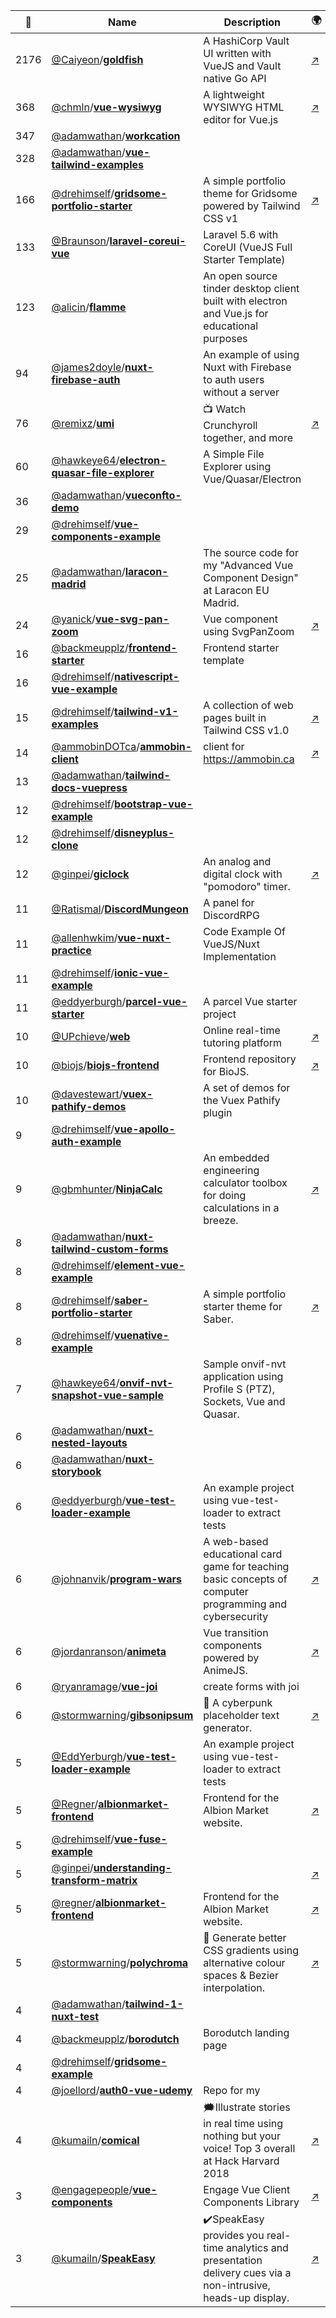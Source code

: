 |:star2: | Name | Description | 🌍|
|---|---|---|---|
|2176|[@Caiyeon](https://github.com/Caiyeon)/[**goldfish**](https://github.com/Caiyeon/goldfish)|A HashiCorp Vault UI written with VueJS and Vault native Go API|[:arrow_upper_right:](https://vault-ui.io)|
|368|[@chmln](https://github.com/chmln)/[**vue-wysiwyg**](https://github.com/chmln/vue-wysiwyg)|A lightweight WYSIWYG HTML editor for Vue.js|[:arrow_upper_right:](https://chmln.github.io/vue-wysiwyg/)|
|347|[@adamwathan](https://github.com/adamwathan)/[**workcation**](https://github.com/adamwathan/workcation)|||
|328|[@adamwathan](https://github.com/adamwathan)/[**vue-tailwind-examples**](https://github.com/adamwathan/vue-tailwind-examples)|||
|166|[@drehimself](https://github.com/drehimself)/[**gridsome-portfolio-starter**](https://github.com/drehimself/gridsome-portfolio-starter)|A simple portfolio theme for Gridsome powered by Tailwind CSS v1|[:arrow_upper_right:](https://gridsome-portfolio-starter.netlify.com)|
|133|[@Braunson](https://github.com/Braunson)/[**laravel-coreui-vue**](https://github.com/Braunson/laravel-coreui-vue)|Laravel 5.6 with CoreUI (VueJS Full Starter Template)||
|123|[@alicin](https://github.com/alicin)/[**flamme**](https://github.com/alicin/flamme)|An open source tinder desktop client built with electron and Vue.js for educational purposes||
|94|[@james2doyle](https://github.com/james2doyle)/[**nuxt-firebase-auth**](https://github.com/james2doyle/nuxt-firebase-auth)|An example of using Nuxt with Firebase to auth users without a server||
|76|[@remixz](https://github.com/remixz)/[**umi**](https://github.com/remixz/umi)|📺 Watch Crunchyroll together, and more|[:arrow_upper_right:](https://umi.party)|
|60|[@hawkeye64](https://github.com/hawkeye64)/[**electron-quasar-file-explorer**](https://github.com/hawkeye64/electron-quasar-file-explorer)|A Simple File Explorer using Vue/Quasar/Electron||
|36|[@adamwathan](https://github.com/adamwathan)/[**vueconfto-demo**](https://github.com/adamwathan/vueconfto-demo)|||
|29|[@drehimself](https://github.com/drehimself)/[**vue-components-example**](https://github.com/drehimself/vue-components-example)|||
|25|[@adamwathan](https://github.com/adamwathan)/[**laracon-madrid**](https://github.com/adamwathan/laracon-madrid)|The source code for my "Advanced Vue Component Design" at Laracon EU Madrid.||
|24|[@yanick](https://github.com/yanick)/[**vue-svg-pan-zoom**](https://github.com/yanick/vue-svg-pan-zoom)|Vue component using SvgPanZoom|[:arrow_upper_right:](https://www.npmjs.com/package/vue-svg-pan-zoom)|
|16|[@backmeupplz](https://github.com/backmeupplz)/[**frontend-starter**](https://github.com/backmeupplz/frontend-starter)|Frontend starter template||
|16|[@drehimself](https://github.com/drehimself)/[**nativescript-vue-example**](https://github.com/drehimself/nativescript-vue-example)|||
|15|[@drehimself](https://github.com/drehimself)/[**tailwind-v1-examples**](https://github.com/drehimself/tailwind-v1-examples)|A collection of web pages built in Tailwind CSS v1.0|[:arrow_upper_right:](https://tailwind-v1-examples.netlify.com)|
|14|[@ammobinDOTca](https://github.com/ammobinDOTca)/[**ammobin-client**](https://github.com/ammobinDOTca/ammobin-client)|client for https://ammobin.ca|[:arrow_upper_right:](https://ammobin.ca)|
|13|[@adamwathan](https://github.com/adamwathan)/[**tailwind-docs-vuepress**](https://github.com/adamwathan/tailwind-docs-vuepress)|||
|12|[@drehimself](https://github.com/drehimself)/[**bootstrap-vue-example**](https://github.com/drehimself/bootstrap-vue-example)|||
|12|[@drehimself](https://github.com/drehimself)/[**disneyplus-clone**](https://github.com/drehimself/disneyplus-clone)|||
|12|[@ginpei](https://github.com/ginpei)/[**giclock**](https://github.com/ginpei/giclock)|An analog and digital clock with "pomodoro" timer.|[:arrow_upper_right:](https://clock.ginpei.info/)|
|11|[@Ratismal](https://github.com/Ratismal)/[**DiscordMungeon**](https://github.com/Ratismal/DiscordMungeon)|A panel for DiscordRPG||
|11|[@allenhwkim](https://github.com/allenhwkim)/[**vue-nuxt-practice**](https://github.com/allenhwkim/vue-nuxt-practice)|Code Example Of VueJS/Nuxt Implementation||
|11|[@drehimself](https://github.com/drehimself)/[**ionic-vue-example**](https://github.com/drehimself/ionic-vue-example)|||
|11|[@eddyerburgh](https://github.com/eddyerburgh)/[**parcel-vue-starter**](https://github.com/eddyerburgh/parcel-vue-starter)|A parcel Vue starter project||
|10|[@UPchieve](https://github.com/UPchieve)/[**web**](https://github.com/UPchieve/web)|Online real-time tutoring platform|[:arrow_upper_right:](https://app.upchieve.org)|
|10|[@biojs](https://github.com/biojs)/[**biojs-frontend**](https://github.com/biojs/biojs-frontend)|Frontend repository for BioJS.|[:arrow_upper_right:](https://biojs.net)|
|10|[@davestewart](https://github.com/davestewart)/[**vuex-pathify-demos**](https://github.com/davestewart/vuex-pathify-demos)|A set of demos for the Vuex Pathify plugin||
|9|[@drehimself](https://github.com/drehimself)/[**vue-apollo-auth-example**](https://github.com/drehimself/vue-apollo-auth-example)|||
|9|[@gbmhunter](https://github.com/gbmhunter)/[**NinjaCalc**](https://github.com/gbmhunter/NinjaCalc)|An embedded engineering calculator toolbox for doing calculations in a breeze.|[:arrow_upper_right:](http://gbmhunter.github.io/NinjaCalc/)|
|8|[@adamwathan](https://github.com/adamwathan)/[**nuxt-tailwind-custom-forms**](https://github.com/adamwathan/nuxt-tailwind-custom-forms)|||
|8|[@drehimself](https://github.com/drehimself)/[**element-vue-example**](https://github.com/drehimself/element-vue-example)|||
|8|[@drehimself](https://github.com/drehimself)/[**saber-portfolio-starter**](https://github.com/drehimself/saber-portfolio-starter)|A simple portfolio starter theme for Saber.|[:arrow_upper_right:](https://saber-portfolio-starter.netlify.com/)|
|8|[@drehimself](https://github.com/drehimself)/[**vuenative-example**](https://github.com/drehimself/vuenative-example)|||
|7|[@hawkeye64](https://github.com/hawkeye64)/[**onvif-nvt-snapshot-vue-sample**](https://github.com/hawkeye64/onvif-nvt-snapshot-vue-sample)|Sample onvif-nvt application using Profile S (PTZ), Sockets, Vue and Quasar.||
|6|[@adamwathan](https://github.com/adamwathan)/[**nuxt-nested-layouts**](https://github.com/adamwathan/nuxt-nested-layouts)|||
|6|[@adamwathan](https://github.com/adamwathan)/[**nuxt-storybook**](https://github.com/adamwathan/nuxt-storybook)|||
|6|[@eddyerburgh](https://github.com/eddyerburgh)/[**vue-test-loader-example**](https://github.com/eddyerburgh/vue-test-loader-example)|An example project using vue-test-loader to extract tests||
|6|[@johnanvik](https://github.com/johnanvik)/[**program-wars**](https://github.com/johnanvik/program-wars)|A web-based educational card game for teaching basic concepts of computer programming and cybersecurity|[:arrow_upper_right:](https://programming-wars.firebaseapp.com)|
|6|[@jordanranson](https://github.com/jordanranson)/[**animeta**](https://github.com/jordanranson/animeta)|Vue transition components powered by AnimeJS.|[:arrow_upper_right:](https://jordanranson.com/projects/animeta/)|
|6|[@ryanramage](https://github.com/ryanramage)/[**vue-joi**](https://github.com/ryanramage/vue-joi)|create forms with joi||
|6|[@stormwarning](https://github.com/stormwarning)/[**gibsonipsum**](https://github.com/stormwarning/gibsonipsum)|💬 A cyberpunk placeholder text generator.|[:arrow_upper_right:](https://gibsonipsum.now.sh/)|
|5|[@EddYerburgh](https://github.com/EddYerburgh)/[**vue-test-loader-example**](https://github.com/EddYerburgh/vue-test-loader-example)|An example project using vue-test-loader to extract tests||
|5|[@Regner](https://github.com/Regner)/[**albionmarket-frontend**](https://github.com/Regner/albionmarket-frontend)|Frontend for the Albion Market website.|[:arrow_upper_right:](https://albion-market.com/)|
|5|[@drehimself](https://github.com/drehimself)/[**vue-fuse-example**](https://github.com/drehimself/vue-fuse-example)|||
|5|[@ginpei](https://github.com/ginpei)/[**understanding-transform-matrix**](https://github.com/ginpei/understanding-transform-matrix)||[:arrow_upper_right:](https://understanding-transform-matrix.ginpei.info/)|
|5|[@regner](https://github.com/regner)/[**albionmarket-frontend**](https://github.com/regner/albionmarket-frontend)|Frontend for the Albion Market website.|[:arrow_upper_right:](https://albion-market.com/)|
|5|[@stormwarning](https://github.com/stormwarning)/[**polychroma**](https://github.com/stormwarning/polychroma)|🌈 Generate better CSS gradients using alternative colour spaces & Bezier interpolation.|[:arrow_upper_right:](https://polychroma.now.sh/)|
|4|[@adamwathan](https://github.com/adamwathan)/[**tailwind-1-nuxt-test**](https://github.com/adamwathan/tailwind-1-nuxt-test)|||
|4|[@backmeupplz](https://github.com/backmeupplz)/[**borodutch**](https://github.com/backmeupplz/borodutch)|Borodutch landing page||
|4|[@drehimself](https://github.com/drehimself)/[**gridsome-example**](https://github.com/drehimself/gridsome-example)|||
|4|[@joellord](https://github.com/joellord)/[**auth0-vue-udemy**](https://github.com/joellord/auth0-vue-udemy)|Repo for my ||
|4|[@kumailn](https://github.com/kumailn)/[**comical**](https://github.com/kumailn/comical)|🗯️Illustrate stories in real time using nothing but your voice! Top 3 overall at Hack Harvard 2018|[:arrow_upper_right:](https://devpost.com/software/comical)|
|3|[@engagepeople](https://github.com/engagepeople)/[**vue-components**](https://github.com/engagepeople/vue-components)|Engage Vue Client Components Library|[:arrow_upper_right:](https://components.engagelabs.co/)|
|3|[@kumailn](https://github.com/kumailn)/[**SpeakEasy**](https://github.com/kumailn/SpeakEasy)|✔️SpeakEasy provides you real-time analytics and presentation delivery cues via a non-intrusive, heads-up display.|[:arrow_upper_right:](https://devpost.com/software/speakeasy-zcepvh)|

